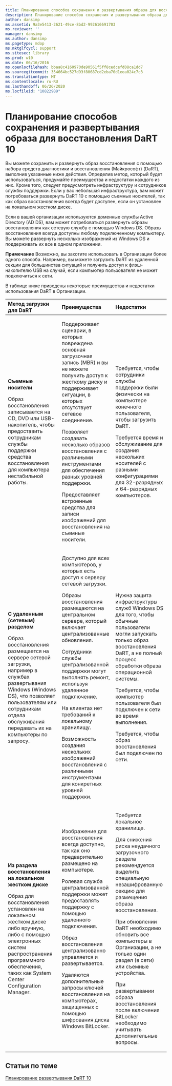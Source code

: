 ```yaml
---
title: Планирование способов сохранения и развертывания образа для восстановления DaRT 10
description: Планирование способов сохранения и развертывания образа для восстановления DaRT 10
author: dansimp
ms.assetid: 9a3e5413-2621-49ce-8bd2-992616691703
ms.reviewer: ''
manager: dansimp
ms.author: dansimp
ms.pagetype: mdop
ms.mktglfcycl: support
ms.sitesec: library
ms.prod: w10
ms.date: 06/16/2016
ms.openlocfilehash: bbaa8c4160970de90561f5ff8cedcefd08ca1dd7
ms.sourcegitcommit: 354664bc527d93f80687cd2eba70d1eea024c7c3
ms.translationtype: MT
ms.contentlocale: ru-RU
ms.lasthandoff: 06/26/2020
ms.locfileid: "10822989"
---
```

# Планирование способов сохранения и развертывания образа для восстановления DaRT 10


Вы можете сохранить и развернуть образ восстановления с помощью набора средств диагностики и восстановления (Майкрософт) (DaRT), выполнив указанные ниже действия. Определив метод, который будет использоваться, продумайте преимущества и недостатки каждого из них. Кроме того, следует предусмотреть инфраструктуру и сотрудников службы поддержки. Если у вас небольшая инфраструктура, вам может потребоваться развернуть DaRT 10 с помощью съемных носителей, так как образ восстановления всегда будет доступен, если он установлен на локальном жестком диске.

Если в вашей организации используются доменные службы Active Directory (AD DS), вам может потребоваться развернуть образы восстановления как сетевую службу с помощью Windows DS. Образы восстановления всегда доступны любому подключенному компьютеру. Вы можете развернуть несколько изображений из Windows DS и поддерживать их все в одном приложении.

**Примечание**  Возможно, вы захотите использовать в Организации более одного способа. Например, вы можете загрузить DaRT из удаленной секции для большинства ситуаций и получить доступ к флэш-накопителю USB на случай, если компьютер пользователя не может подключиться к сети.

 

В таблице ниже приведены некоторые преимущества и недостатки использования DaRT в Организации.

<table>
<colgroup>
<col width="33%" />
<col width="33%" />
<col width="33%" />
</colgroup>
<thead>
<tr class="header">
<th align="left">Метод загрузки для DaRT</th>
<th align="left">Преимущества</th>
<th align="left">Недостатки</th>
</tr>
</thead>
<tbody>
<tr class="odd">
<td align="left"><p><strong>Съемные носители</strong></p>
<p>Образ восстановления записывается на CD, DVD или USB-накопитель, чтобы предоставить сотрудникам службы поддержки средства восстановления для компьютера нестабильной работы.</p></td>
<td align="left"><p>Поддерживает сценарии, в которых повреждена основная загрузочная запись (MBR) и вы не можете получить доступ к жесткому диску и поддерживает ситуации, в которых отсутствует сетевое соединение.</p>
<p>Позволяет создавать несколько образов восстановления с различными инструментами для обеспечения разных уровней поддержки.</p>
<p>Предоставляет встроенные средства для записи изображений для восстановления на съемные носители.</p></td>
<td align="left"><p>Требуется, чтобы сотрудники службы поддержки были физически на компьютере конечного пользователя, чтобы загрузить DaRT.</p>
<p>Требуется время и обслуживание для создания нескольких носителей с разными конфигурациями для 32-разрядных и 64-разрядных компьютеров.</p></td>
</tr>
<tr class="even">
<td align="left"><p><strong>С удаленным (сетевым) разделом</strong></p>
<p>Образ восстановления размещается на сервере сетевой загрузки, например в службах развертывания Windows (Windows DS), что позволяет пользователям или сотрудникам отдела обслуживания передавать их на компьютеры по запросу.</p></td>
<td align="left"><p>Доступно для всех компьютеров, у которых есть доступ к серверу сетевой загрузки.</p>
<p>Образы восстановления размещаются на центральном сервере, который включает централизованные обновления.</p>
<p>Сотрудники службы централизованной поддержки могут выполнять ремонт, используя удаленное подключение.</p>
<p>На клиентах нет требований к локальному хранилищу.</p>
<p>Возможность создания нескольких изображений восстановления с различными инструментами для конкретных уровней поддержки.</p></td>
<td align="left"><p>Нужна защита инфраструктуры служб Windows DS для того, чтобы обычные пользователи могли запускать только образ восстановления DaRT, а не полный процесс обработки образа операционной системы.</p>
<p></p>
<p></p>
<p>Требуется, чтобы компьютер пользователя был подключен к сети во время выполнения.</p>
<p>Требуется, чтобы образ восстановления был подключен по сети.</p></td>
</tr>
<tr class="odd">
<td align="left"><p><strong>Из раздела восстановления на локальном жестком диске</strong></p>
<p>Образ для восстановления установлен на локальном жестком диске либо вручную, либо с помощью электронных систем распространения программного обеспечения, таких как System Center Configuration Manager.</p></td>
<td align="left"><p>Изображение для восстановления всегда доступно, так как оно предварительно размещено на компьютере.</p>
<p>Ролевая служба централизованной поддержки может предоставлять поддержку с помощью удаленного подключения.</p>
<p>Образ восстановления централизованно управляется и развертывается.</p>
<p>Удаляются дополнительные запросы ключей восстановления на компьютерах, защищенных с помощью шифрования диска Windows BitLocker.</p></td>
<td align="left"><p>Требуется локальное хранилище.</p>
<p>Для снижения риска неудачного загрузочного раздела рекомендуется выделить специальную незашифрованную секцию для размещения образа восстановления.</p>
<p>При обновлении DaRT необходимо обновить все компьютеры в Организации, а не только один раздел (в сети) или съемные устройства.</p>
<p>При развертывании образа восстановления после включения BitLocker необходимо учитывать дополнительные вопросы.</p></td>
</tr>
</tbody>
</table>

 

## Статьи по теме


[Планирование развертывания DaRT 10](planning-to-deploy-dart-10.md)

 

 





